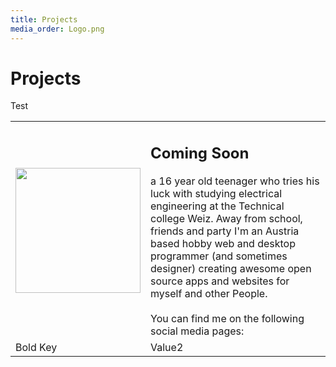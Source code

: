 ```yaml
---
title: Projects
media_order: Logo.png
---
```


# Projects

Test

| | |
|:- |:-|
| <img src="https://hampoelz.net/user/pages/home/_projects/Logo.png" width="200" /> | <h2>Coming Soon</h2> a 16 year old teenager who tries his luck with studying electrical engineering at the Technical college Weiz. Away from school, friends and party I'm an Austria based hobby web and desktop programmer (and sometimes designer) creating awesome open source apps and websites for myself and other People.<br/><br/>You can find me on the following social media pages:|
| Bold Key   | Value2 |